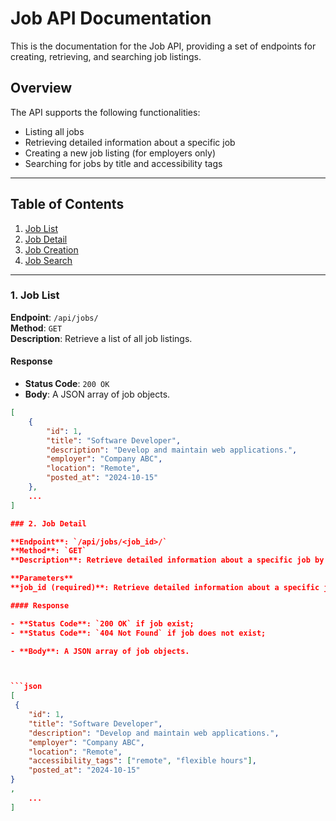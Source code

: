 # Job API Documentation

This is the documentation for the Job API, providing a set of endpoints for creating, retrieving, and searching job listings.

## Overview

The API supports the following functionalities:
- Listing all jobs
- Retrieving detailed information about a specific job
- Creating a new job listing (for employers only)
- Searching for jobs by title and accessibility tags

---

## Table of Contents

1. [Job List](#1-job-list)
2. [Job Detail](#2-job-detail)
3. [Job Creation](#3-job-creation)
4. [Job Search](#4-job-search)

---

### 1. Job List

**Endpoint**: `/api/jobs/`  
**Method**: `GET`  
**Description**: Retrieve a list of all job listings.

#### Response

- **Status Code**: `200 OK`
- **Body**: A JSON array of job objects.

```json
[
    {
        "id": 1,
        "title": "Software Developer",
        "description": "Develop and maintain web applications.",
        "employer": "Company ABC",
        "location": "Remote",
        "posted_at": "2024-10-15"
    },
    ...
]

### 2. Job Detail

**Endpoint**: `/api/jobs/<job_id>/`  
**Method**: `GET`  
**Description**: Retrieve detailed information about a specific job by its ID.

**Parameters**
**job_id (required)**: Retrieve detailed information about a specific job by its ID.

#### Response

- **Status Code**: `200 OK` if job exist;
- **Status Code**: `404 Not Found` if job does not exist;

- **Body**: A JSON array of job objects.



```json
[
 {
    "id": 1,
    "title": "Software Developer",
    "description": "Develop and maintain web applications.",
    "employer": "Company ABC",
    "location": "Remote",
    "accessibility_tags": ["remote", "flexible hours"],
    "posted_at": "2024-10-15"
}
,
    ...
]

